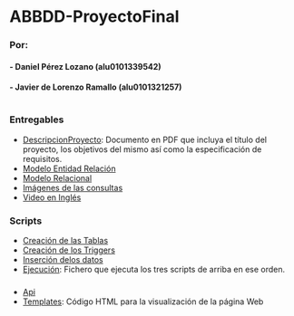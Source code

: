 # ABBDD-ProyectoFinal
### Por:
  #### - Daniel Pérez Lozano (alu0101339542) 
  #### - Javier de Lorenzo Ramallo (alu0101321257)     
#
### Entregables
* [DescripcionProyecto](https://github.com/alu0101339542/ABBDDProyectoFinal/blob/master/DescripcionProyecto.pdf): Documento en PDF que incluya el título del proyecto, los objetivos del mismo así como la especificación de requisitos.
* [Modelo Entidad Relación](https://github.com/alu0101339542/ABBDDProyectoFinal/blob/master/entidadrelacionV3.drawio.pdf)
* [Modelo Relacional](https://github.com/alu0101339542/ABBDDProyectoFinal/blob/master/modelorelacional.pdf)
* [Imágenes de las consultas](https://github.com/alu0101339542/ABBDDProyectoFinal/blob/master/Im%C3%A1genes%20de%20las%20consultas.pdf)
* [Video en Inglés](https://drive.google.com/file/d/)
### Scripts
* [Creación de las Tablas](https://github.com/alu0101339542/ABBDDProyectoFinal/blob/master/padeldb.sql)
* [Creación de los Triggers](https://github.com/alu0101339542/ABBDDProyectoFinal/blob/master/triggers.sql)
* [Inserción delos datos](https://github.com/alu0101339542/ABBDDProyectoFinal/blob/master/datapadel.sql)
* [Ejecución](https://github.com/alu0101339542/ABBDDProyectoFinal/blob/master/run.sql): Fichero que ejecuta los tres scripts de arriba en ese orden.
###
* [Api](https://github.com/alu0101339542/ABBDDProyectoFinal/blob/master/app.py)
* [Templates](https://github.com/alu0101339542/ABBDDProyectoFinal/tree/master/templates): Código HTML para la visualización de la página Web


